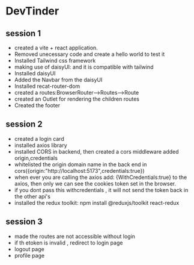 # DevTinder

## session 1

- created a vite + react application.
- Removed unecessary code and create a hello world to test it
- Installed Tailwind css framework
- making use of daisyUI: and it is compatible with tailwind
- Installed daisyUI
- Added the Navbar from the daisyUI
- Installed recat-router-dom
- created a routes:BrowserRouter-->Routes-->Route
- created an Outlet for rendering the children routes
- Created the footer

## session 2

- created a login card
- installed axios library
- installed CORS in backend, then created a cors middleware added origin,credentials
- whitelisted the origin domain name in the back end in cors({origin:"http://localhost:5173",credentials:true})
- when ever you are calling the axios add: {WithCredentials:true} to the axios, then only we can see the cookies token set in the browser.
- if you dont pass this withcredentials , it will not send the token back in the other api's
- installed the redux toolkit: npm install @reduxjs/toolkit react-redux

## session 3

- made the routes are not accessible without login
- if th etoken is invalid , redirect to login page
- logout page
- profile page